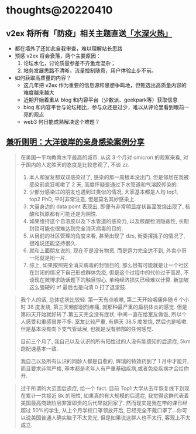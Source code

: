 # thoughts@20220410

## v2ex 将所有「防疫」相关主题直送[「水深火热」](https://www.v2ex.com/go/flamewar)
- 都在墙外了还如此自我审查，难以理解站长思路
- 预感 v2ex 将会衰落，两个主要原因：
  1. 论坛水化，讨论质量参差不齐鱼龙混杂；
  2. 站务发展思路不清晰，流量控制随意，用户体验止步不前。
- 如何获取高质量的内容？
  - 这几年把 v2ex 作为重要的信息源和思想争鸣地，但甄选出高质量内容的难度越来越大
  - 近期开始着重从 blog 和内容平台（少数派、geekpark等）获取信息
  - blog 和内容平台与论坛相比，参与众还是过少，难以从评论里看到眼前一亮的观点
  - web3 何日能成熟解决这个难题？

## [兼听则明：大洋彼岸的亲身感染案例分享](https://www.v2ex.com/t/845678#r_11546890)
> 在美国一平均教育水平最高的城市. 从这 3 个月对 omicron 的观察来看, 对于国内的人定胜天的态度是比较悲观了, 不谈 zz.
> 1. 本人和室友都双双感染过了, 感染的那一周根本没出门. 但是邻居在我被感染前疯狂咳嗽了 2 天, 高度怀疑是通过下水管道和气溶胶传染的.
> 2. 少部分感染过的朋友也遇到过类似的情况, 大家基本都是人均 top1, top2 PhD, 平时非常注意, 但是莫名其妙感染上.
> 3. 大量身边的 data point 表现出, 即便有非常明显症状甚至发烧出现了, 核酸和抗原都有可能还是为阴性.
> 3. 如果维持这个自溶胶以及下水管道的感染力, 以及核酸检测隐蔽性, 长期封锁可能也很难达到完全消灭病毒的目的.
> 4. 从目前的社区管理的角度来看, 甚至出现了 dzs, 街委撂挑子的情况了, 很难说还能坚持很久.
> 5. 就和上面朋友说的, 现在不是没有物资, 而是运力完全达不到, 外卖小哥一阳就是阳一片.
> 6. 综上, 如果按照完全消灭病毒的封锁目的, 那么很有可能就是让一个社区在封闭的情况下自己形成群体免疫, 但是这个过程中的代价过于高昂, 不谈现在微博求助话题下的触目惊心, 单纯经济损失已经难以计算. 新加坡这么强硬的 zf 最后也是向清 0 打了退堂鼓.

> 我个人的话, 总体症状比较轻. 第一天有点咳嗽, 第二天开始咽痛伴随 6 个小时 38 度发烧, 第三天咽部剧烈疼痛, 就那种最严重的扁桃体炎的感觉. 但是第四天开始就好转了.第五天完全没有症状, 中间一直在给室友做饭, 所以个人感受和重感冒差不多. 室友比较严重, 有俩天 38.5 度发烧, 然后也是咳嗽. 但是基本没有向下支气管延展, 也就是没有肺部的任何感觉.
>
> 目前三个月了, 我自己以及认识的所有阳性过的人没有能感知的后遗症, 5km 跑配速基本一致.
>
> 我自己以及所有认识的同龄人都是自愈的, 辉瑞的特效药到了 1 月中才能开, 而且要求非常严格, 基本都是老年人有严重基础疾病,或者免疫疾病才会给你开.

> 过于所谓的大范围后遗症, 给一个 fact. 目前 Top1 大学从去年恢复线下到现在累计一共接近 8k 的阳性, 如果真的有大规模的后遗症, 我觉得这群代表着美国最高商政阶层非富即贵的后代早就回家了. 然而现实是我在带的课已经超过 50%的学生, 从上个月学校口罩领放开后, 已经完全不戴口罩了...你可以说美国普通人确实脑子不太灵光, 但是如果说这群人也不太行, 客观上不太成立.
